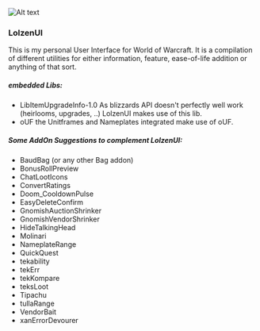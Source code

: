 ![Alt text](http://abload.de/img/wowscrnshot_112417_185tsk5.jpg "Screenshot1")

### LolzenUI
This is my personal User Interface for World of Warcraft.
It is a compilation of different utilities for either information, feature, ease-of-life addition or anything of that sort.

##### embedded Libs:
- LibItemUpgradeInfo-1.0
As blizzards API doesn't perfectly well work (heirlooms, upgrades, ..) LolzenUI makes use of this lib.
- oUF
the Unitframes and Nameplates integrated make use of oUF.




##### Some AddOn Suggestions to complement LolzenUI:
- BaudBag (or any other Bag addon)
- BonusRollPreview
- ChatLootIcons
- ConvertRatings
- Doom_CooldownPulse
- EasyDeleteConfirm
- GnomishAuctionShrinker
- GnomishVendorShrinker
- HideTalkingHead
- Molinari
- NameplateRange
- QuickQuest
- tekability
- tekErr
- tekKompare
- teksLoot
- Tipachu
- tullaRange
- VendorBait
- xanErrorDevourer